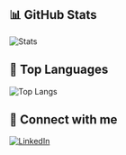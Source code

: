 ## 📊 GitHub Stats
![Stats](https://github-readme-stats.vercel.app/api?username=mehmetalimengulluoglu&show_icons=true&theme=radical)

## 🧠 Top Languages
![Top Langs](https://github-readme-stats.vercel.app/api/top-langs/?username=mehmetalimengulluoglu&layout=compact)

## 🔗 Connect with me
[![LinkedIn](https://img.shields.io/badge/LinkedIn-blue?logo=linkedin&logoColor=white)](https://linkedin.com/in/senin-linkin)
